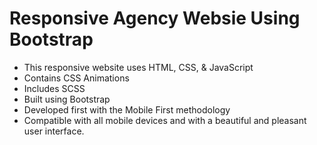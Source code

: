 # Responsive Agency Websie Using Bootstrap

- This responsive website uses HTML, CSS, & JavaScript
- Contains CSS Animations
- Includes SCSS
- Built using Bootstrap
- Developed first with the Mobile First methodology
- Compatible with all mobile devices and with a beautiful and pleasant user interface.
